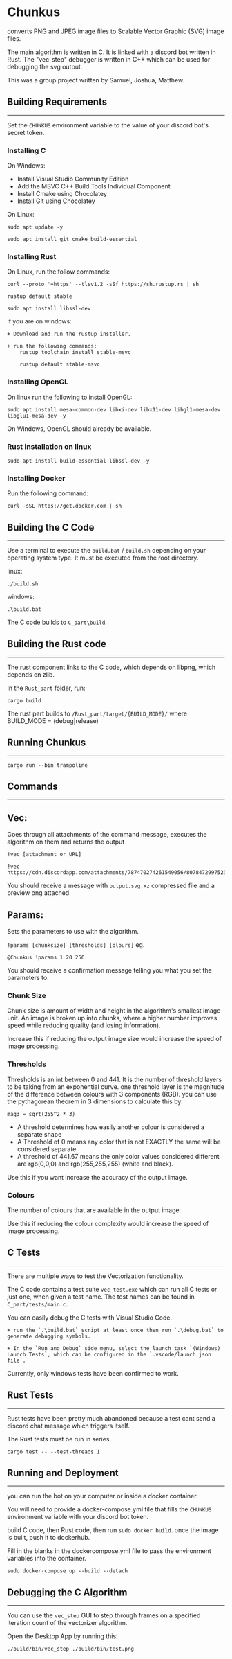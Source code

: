 # Chunkus #
converts PNG and JPEG image files to Scalable Vector Graphic (SVG) image files.

The main algorithm is written in C. It is linked with a discord bot written in Rust. The "vec_step" debugger is written in C++ which can be used for debugging the svg output.

This was a group project written by Samuel, Joshua, Matthew.

## Building Requirements
---

Set the `CHUNKUS` environment variable to the value of your discord bot's secret token.

### Installing C
On Windows:

+ Install Visual Studio Community Edition
+ Add the MSVC C++ Build Tools Individual Component
+ Install Cmake using Chocolatey
+ Install Git using Chocolatey

On Linux:

    sudo apt update -y

    sudo apt install git cmake build-essential

### Installing Rust

On Linux, run the follow commands:

    curl --proto '=https' --tlsv1.2 -sSf https://sh.rustup.rs | sh

    rustup default stable

    sudo apt install libssl-dev

if you are on windows:

    + Download and run the rustup installer.

    + run the following commands:
        rustup toolchain install stable-msvc

        rustup default stable-msvc

### Installing OpenGL

On linux run the following to install OpenGL:
 
    sudo apt install mesa-common-dev libxi-dev libx11-dev libgl1-mesa-dev libglu1-mesa-dev -y

On Windows, OpenGL should already be available.
	
### Rust installation on linux
		
    sudo apt install build-essential libssl-dev -y

### Installing Docker

Run the following command:

    curl -sSL https://get.docker.com | sh

## Building the C Code
---


Use a terminal to execute the `build.bat` / `build.sh` depending on your operating system type. It must be executed from the root directory.

linux:

    ./build.sh

windows:

    .\build.bat

The C code builds to `C_part\build`.

## Building the Rust code 
---

The rust component links to the C code, which depends on libpng, which depends on zlib.

In the `Rust_part` folder, run:

    cargo build

The rust part builds to `/Rust_part/target/{BUILD_MODE}/` where BUILD_MODE = (debug|release)

## Running Chunkus
---

`cargo run --bin trampoline`

## Commands 
---
## Vec: 
Goes through all attachments of the command message, executes the algorithm on them and returns the output  

`!vec [attachment or URL]`  

    !vec https://cdn.discordapp.com/attachments/787470274261549056/807847299752394773/ginormous.png  

You should receive a message with `output.svg.xz` compressed file and a preview png attached.
  
## Params: 
Sets the parameters to use with the algorithm.

`!params [chunksize] [thresholds] [olours]` eg. 

    @Chunkus !params 1 20 256

You should receive a confirmation message telling you what you set the parameters to.

### Chunk Size 
Chunk size is amount of width and height in the algorithm's smallest image unit. An image is broken up into chunks, where a higher number improves speed while reducing quality (and losing information).

Increase this if reducing the output image size would increase the speed of image processing.

### Thresholds
Thresholds is an int between 0 and 441. It is the number of threshold layers to be taking from an exponential curve.
one threshold layer is the magnitude of the difference between colours with 3 components (RGB). 
you can use the pythagorean theorem in 3 dimensions to calculate this by:
    
    mag3 = sqrt(255^2 * 3)

- A threshold determines how easily another colour is considered a separate shape  
- A Threshold of 0 means any color that is not EXACTLY the same will be considered separate  
- A threshold of 441.67 means the only color values considered different are rgb(0,0,0) and rgb(255,255,255) (white and black).

Use this if you want increase the accuracy of the output image.

### Colours
The number of colours that are available in the output image. 

Use this if reducing the colour complexity would increase the speed of image processing.

## C Tests
---

There are multiple ways to test the Vectorization functionality.

The C code contains a test suite `vec_test.exe` which can run all C tests or just one, when given a test name. The test names can be found in `C_part/tests/main.c`.

You can easily debug the C tests with Visual Studio Code. 

    + run the `.\build.bat` script at least once then run `.\debug.bat` to generate debugging symbols.

    + In the `Run and Debug` side menu, select the launch task `(Windows) Launch Tests`, which can be configured in the `.vscode/launch.json file`. 

Currently, only windows tests have been confirmed to work.

## Rust Tests
---

Rust tests have been pretty much abandoned because a test cant send a discord chat message which triggers itself.

The Rust tests must be run in series.

```
cargo test -- --test-threads 1
```

## Running and Deployment
---
you can run the bot on your computer or inside a docker container.

You will need to provide a docker-compose.yml file that fills the `CHUNKUS` environment variable with your discord bot token.

build C code, then Rust code, then run `sudo docker build`. once the image is built, push it to dockerhub.

Fill in the blanks in the dockercompose.yml file to pass the environment variables into the container.

`sudo docker-compose up --build --detach`

## Debugging the C Algorithm
---

You can use the `vec_step` GUI to step through frames on a specified iteration count of the vectorizer algorithm.

Open the Desktop App by running this:

    ./build/bin/vec_step ./build/bin/test.png
